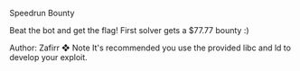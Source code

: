 Speedrun Bounty

Beat the bot and get the flag! First solver gets a $77.77 bounty :)

Author: Zafirr
❖ Note
It's recommended you use the provided libc and ld to develop your exploit.
